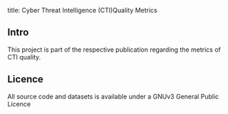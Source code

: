 title: Cyber Threat Intelligence (CTI)Quality Metrics

## Intro
This project is part of the respective publication regarding the metrics of CTI quality. 

## Licence
All source code and datasets is available under a GNUv3 General Public Licence 
